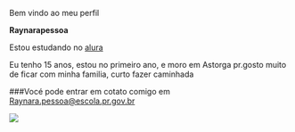 Bem vindo ao meu perfil 

**Raynarapessoa**

Estou estudando no [alura](https://www.alura.com.br/)

Eu tenho 15 anos, estou no primeiro ano, e moro em Astorga pr.gosto muito de ficar com minha familia, curto fazer caminhada

###Vocé pode entrar em cotato comigo em Raynara.pessoa@escola.pr.gov.br

![](https://media1.tenor.com/m/wtd7yJEFJqEAAAAC/facepalm-the-huxtables.gif)
